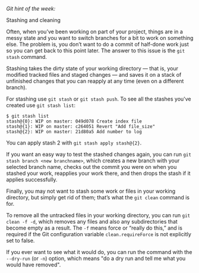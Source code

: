 *Git hint of the week:*

Stashing and cleaning

Often, when you’ve been working on part of your project, things are in a messy state and you want
to switch branches for a bit to work on something else. The problem is, you don’t want to do a
commit of half-done work just so you can get back to this point later. The answer to this issue is the
`git stash` command.

Stashing takes the dirty state of your working directory — that is, your modified tracked files and
staged changes — and saves it on a stack of unfinished changes that you can reapply at any time
(even on a different branch).

For stashing use `git stash` or `git stash push`.
To see all the stashes you've created use `git stash list`:
```
$ git stash list
stash@{0}: WIP on master: 049d078 Create index file
stash@{1}: WIP on master: c264051 Revert "Add file_size"
stash@{2}: WIP on master: 21d80a5 Add number to log
```
You can apply stash 2 with `git stash apply stash@{2}`.

If you want an easy way to test the stashed changes again, you can run `git stash branch <new branchname>`,
which creates a new branch with your selected branch name, checks out the commit you
were on when you stashed your work, reapplies your work there, and then drops the stash if it
applies successfully.

Finally, you may not want to stash some work or files in your working directory, but simply get rid
of them; that’s what the `git clean` command is for.

To remove all the untracked files in your working directory, you can run `git clean -f -d`,
which removes any files and also any subdirectories that become empty as a result. The `-f` means
force or “really do this,” and is required if the Git configuration variable `clean.requireForce` is not
explicitly set to false.

If you ever want to see what it would do, you can run the command with the `--dry-run` (or `-n`)
option, which means "do a dry run and tell me what you would have removed".